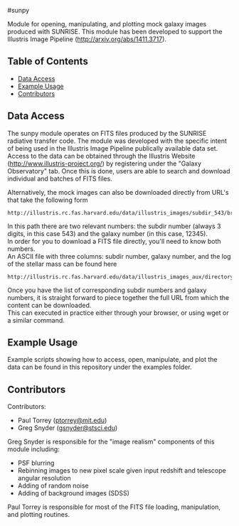 #sunpy

Module for opening, manipulating, and plotting mock galaxy images produced with SUNRISE.
This module has been developed to support the Illustris Image Pipeline (http://arxiv.org/abs/1411.3717).  


## Table of Contents 
 - [Data Access](#data-access)
 - [Example Usage](#example-usage)
 - [Contributors](#contributors)
 

## Data Access
The sunpy module operates on FITS files produced by the SUNRISE radiative transfer code.
The module was developed with the specific intent of being used in the Illustris Image Pipeline 
publically available data set.  
Access to the data can be obtained through the Illustris Website (http://www.illustris-project.org/) 
by registering under the "Galaxy Observatory" tab.  Once this is done, users are able to search and 
download individual and batches of FITS files.

Alternatively, the mock images can also be downloaded directly from URL's that take the following form
```
http://illustris.rc.fas.harvard.edu/data/illustris_images/subdir_543/broadband_12345.fits
```
In this path there are two relevant numbers:  the subdir number (always 3 digits, in this case 543) and the galaxy number (in this case, 12345).  
In order for you to download a FITS file directly, you'll need to know both numbers.  
An ASCII file with three columns: subdir number, galaxy number, and the log of the stellar mass can be found here
```
http://illustris.rc.fas.harvard.edu/data/illustris_images_aux/directory_catalog_135.txt
```
Once you have the list of corresponding subdir numbers and galaxy numbers, it is straight forward to piece together the full URL from which the content can be downloaded.  
This can executed in practice either through your browser, or using wget or a similar command.


## Example Usage
Example scripts showing how to access, open, manipulate, and plot the data can be found in this repository under the examples folder.



## Contributors

Contributors:
- Paul Torrey (ptorrey@mit.edu)
- Greg Snyder (gsnyder@stsci.edu)



Greg Snyder is responsible for the "image realism" components of this module including:
  - PSF blurring
  - Rebinning images to new pixel scale given input redshift and telescope angular resolution
  - Adding of random noise
  - Adding of background images (SDSS)


Paul Torrey is responsible for most of the FITS file loading, manipulation, and plotting routines.






